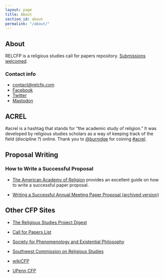 ```yaml
---
layout: page
title: About
section_id: about
permalink: "/about/"
---
```


## About
RELCFP is a religious studies call for papers repository. [Submissions welcomed](/submission/). 

### Contact info
  - [contact@relcfp.com](mailto:contact@relcfp.com)
  - [Facebook](https://www.facebook.com/relcfp)
  - [ Twitter](https://twitter.com/relcfp)
  - [  Mastodon](https://mastodon.social/@relcfp)

## ACREL
#acrel is a hashtag that stands for “the academic study of religion.” It was developed by religious studies scholars as a way of keeping track of the field (discipline ?) online. Thank you to [@burnidge](https://twitter.com/burnidge) for coining [#acrel](https://twitter.com/search?q=%23acrel&f=live "#acrel").


## Proposal Writing

### How to Write a Successful Proposal

*  [The American Academy of Religion](http://aarweb.org "American Academy of Religion (AAR)") provides an excellent guide on how to write a successful paper proposal.

*  [Writing a Successful Annual Meeting Paper Proposal (archived version)](https://web.archive.org/web/20210918070658/https://www.aarweb.org/AARMBR/Publications-and-News-/Guides-and-Best-Practices-/AAR-Annual-Meeting-/Writing-a-Successful-Annual-Meeting-Paper-Proposal.aspx?WebsiteKey=61d76dfc-e7fe-4820-a0ca-1f792d24c06e "Writing a Successful Annual Meeting Paper Proposal, AAR")


## Other CFP Sites
  
* [The Religious Studies Project Digest](https://www.religiousstudiesproject.com/digest/)

* [Call for Papers List](https://www.cfplist.com/)

* [Society for Phenomenology and Existential Philosophy](http://www.spep.org/resources)

* [Southwest Commission on Religious Studies](http://www.swcrs-online.org/swcrs-conference/call-for-papers/)

* [wikiCFP](http://www.wikicfp.com/cfp/)

* [UPenn CFP](http://call-for-papers.sas.upenn.edu/category/religion)